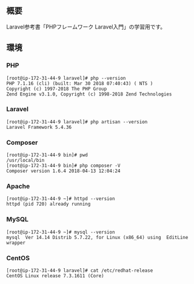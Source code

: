 ## 概要
Laravel参考書「PHPフレームワーク Laravel入門」の学習用です。<br>

## 環境

### PHP
```
[root@ip-172-31-44-9 laravel]# php --version
PHP 7.1.16 (cli) (built: Mar 30 2018 07:40:43) ( NTS )
Copyright (c) 1997-2018 The PHP Group
Zend Engine v3.1.0, Copyright (c) 1998-2018 Zend Technologies
```

### Laravel
```
[root@ip-172-31-44-9 laravel]# php artisan --version
Laravel Framework 5.4.36
```

### Composer
```
[root@ip-172-31-44-9 bin]# pwd
/usr/local/bin
[root@ip-172-31-44-9 bin]# php composer -V
Composer version 1.6.4 2018-04-13 12:04:24
```

### Apache
```
[root@ip-172-31-44-9 ~]# httpd --version
httpd (pid 720) already running
```

### MySQL
```
[root@ip-172-31-44-9 ~]# mysql --version
mysql  Ver 14.14 Distrib 5.7.22, for Linux (x86_64) using  EditLine wrapper
```

### CentOS
```
[root@ip-172-31-44-9 laravel]# cat /etc/redhat-release 
CentOS Linux release 7.3.1611 (Core)
```


